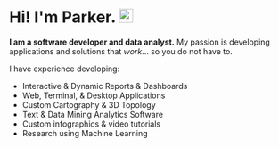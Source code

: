 <!--
Sources:
  1. https://fullyunderstood.com/how-to-create-beautiful-github-profile-readmemd/
  2. https://github.com/anuraghazra/github-readme-stats
  3. https://shields.io/

-->
# Hi! I'm Parker. <img src="https://media.giphy.com/media/hvRJCLFzcasrR4ia7z/giphy.gif" width="25px">
<!--

<p><img width="25px" src="https://raw.githubusercontent.com/alanoakes/alanoakes/main/briefcase-svgrepo-com.svg"> Programmer Analyst</p>
<p><img width="25px" src="https://raw.githubusercontent.com/alanoakes/alanoakes/main/home-svgrepo-com.svg"> Memphis, USA</p>
<p><img width="25px" src="https://raw.githubusercontent.com/alanoakes/alanoakes/main/envelope-svgrepo-com.svg"> parker@oakesnet.com</p>
<p><img width="25px" src="https://raw.githubusercontent.com/alanoakes/alanoakes/main/phone-svgrepo-com.svg"> (901) 257-9441</p>
<p>
  <a href="http://www.parkeroakes.io">
  <img width="25px" src="https://raw.githubusercontent.com/iconic/open-iconic/master/svg/globe.svg">
  </a> parkeroakes.io
</p>
<p>
  <a href="https://www.linkedin.com/in/parker-oakes/">
  <img width="25px" src="https://cdn.jsdelivr.net/npm/simple-icons@v3/icons/linkedin.svg">
  </a> LinkedIn
</p>
<p>
  <a href="https://alanoakes.github.io/cv/">
  <img width="25px" src="https://cdn.jsdelivr.net/npm/simple-icons@3.13.0/icons/about-dot-me.svg">
  </a> My CV
</p>

[![Parker's github stats](https://github-readme-stats.vercel.app/api?username=alanoakes&count_private=true&include_all_commits=true)](https://github.com/alanoakes/github-readme-stats)
-->
<!--
[![Top Langs](https://github-readme-stats.vercel.app/api/top-langs/?username=alanoakes&layout=compact)](https://github.com/alanoakes/github-readme-stats)
-->

<p>
  <b>I am a software developer and data analyst.</b> My passion is developing applications and solutions that <em>work</em>... so you do not have to.

I have experience developing:
 * Interactive & Dynamic Reports & Dashboards
 * Web, Terminal, & Desktop Applications 
 * Custom Cartography & 3D Topology
 * Text & Data Mining Analytics Software
 * Custom infographics & video tutorials
 * Research using Machine Learning
</p>
<!--
### My Current Tool Stack

<p>My current tool stack is setup to implement fast, data-driven solutions that are completely customizable and 
             scalable with most up-to-date technologies.
          </p>
          <ul>
            <li>
              <b>Editors & IDE's: </b>
              <img width="15px" src="https://cdn.jsdelivr.net/npm/simple-icons@3.13.0/icons/vim.svg">
              <img width="15px" src="https://cdn.jsdelivr.net/npm/simple-icons@3.13.0/icons/rstudio.svg">
              <img width="15px" src="https://cdn.jsdelivr.net/npm/simple-icons@3.13.0/icons/visualstudiocode.svg">
              <img width="15px" src="https://cdn.jsdelivr.net/npm/simple-icons@3.13.0/icons/visualstudio.svg">
            </li>
            <li>
              <b>Version Ctl & Mgmt: </b>
              <img width="15px" src="https://cdn.jsdelivr.net/npm/simple-icons@3.13.0/icons/git.svg">
              <img width="15px" src="https://cdn.jsdelivr.net/npm/simple-icons@3.13.0/icons/github.svg">
              <img width="15px" src="https://cdn.jsdelivr.net/npm/simple-icons@3.13.0/icons/azuredevops.svg">
              <img width="15px" src="https://cdn.jsdelivr.net/npm/simple-icons@3.13.0/icons/slack.svg">
            </li>
            <li>
              <b>Computing and OS: </b>
              <img width="15px" src="https://cdn.jsdelivr.net/npm/simple-icons@3.13.0/icons/digitalocean.svg">
              <img width="15px" src="https://cdn.jsdelivr.net/npm/simple-icons@3.13.0/icons/gnubash.svg">
              <img width="15px" src="https://cdn.jsdelivr.net/npm/simple-icons@3.13.0/icons/ubuntu.svg">
              <img width="15px" src="https://cdn.jsdelivr.net/npm/simple-icons@3.13.0/icons/linux.svg">
              <img width="15px" src="https://cdn.jsdelivr.net/npm/simple-icons@3.13.0/icons/powershell.svg">
              <img width="15px" src="https://cdn.jsdelivr.net/npm/simple-icons@3.13.0/icons/microsoft.svg">
            </li>
            <li>
              <b>Data Analysis:</b>
              <img width="15px" src="https://cdn.jsdelivr.net/npm/simple-icons@3.13.0/icons/r.svg">
              <img width="15px" src="https://cdn.jsdelivr.net/npm/simple-icons@3.13.0/icons/powerbi.svg">
              <img width="15px" src="https://cdn.jsdelivr.net/npm/simple-icons@3.13.0/icons/microsoftexcel.svg">
              <img width="15px" src="https://cdn.jsdelivr.net/npm/simple-icons@3.13.0/icons/d3-dot-js.svg">
              <img width="15px" src="https://cdn.jsdelivr.net/npm/simple-icons@3.13.0/icons/leaflet.svg">
              <img width="15px" src="https://cdn.jsdelivr.net/npm/simple-icons@3.13.0/icons/mapbox.svg">
            </li>
            <li>
              <b>Backend: </b>
              <img width="15px" src="https://cdn.jsdelivr.net/npm/simple-icons@3.13.0/icons/babel.svg">
              <img width="15px" src="https://cdn.jsdelivr.net/npm/simple-icons@3.13.0/icons/node-dot-js.svg">
              <img width="15px" src="https://cdn.jsdelivr.net/npm/simple-icons@3.13.0/icons/nginx.svg">
              <img width="15px" src="https://cdn.jsdelivr.net/npm/simple-icons@3.13.0/icons/mysql.svg">
              <img width="15px" src="https://cdn.jsdelivr.net/npm/simple-icons@3.13.0/icons/microsoftsqlserver.svg">
              <img width="15px" src="https://cdn.jsdelivr.net/npm/simple-icons@3.13.0/icons/mongodb.svg">
            </li>
            <li>
              <b>Frontend: </b>
              <img width="15px" src="https://cdn.jsdelivr.net/npm/simple-icons@3.13.0/icons/html5.svg">
              <img width="15px" src="https://cdn.jsdelivr.net/npm/simple-icons@3.13.0/icons/css3.svg">
              <img width="15px" src="https://cdn.jsdelivr.net/npm/simple-icons@3.13.0/icons/javascript.svg">
              <img width="15px" src="https://cdn.jsdelivr.net/npm/simple-icons@3.13.0/icons/npm.svg">
              <img width="15px" src="https://cdn.jsdelivr.net/npm/simple-icons@3.13.0/icons/react.svg">
              <img width="15px" src="https://cdn.jsdelivr.net/npm/simple-icons@3.13.0/icons/bootstrap.svg">
            </li>
          </ul>
-->
